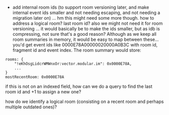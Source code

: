  - add internal room ids (to support room versioning later, and make internal event ids smaller and not needing escaping, and not needing a migration later on) ... hm this might need some more though. how to address a logical room? last room id? also we might not need it for room versioning ... it would basically be to make the ids smaller, but as idb is compressing, not sure that's a good reason? Although as we keep all room summaries in memory, it would be easy to map between these... you'd get event ids like 0000E78A00000020000A0B3C with room id, fragment id and event index. The room summary would store:
```
rooms: {
    "!eKhOsgLidcrWMWnxOr:vector.modular.im": 0x0000E78A,
    ...
}
mostRecentRoom: 0x0000E78A
```
if this is not on an indexed field, how can we do a query to find the last room id and +1 to assign a new one?

how do we identify a logical room (consisting on a recent room and perhaps multiple outdated ones)?
